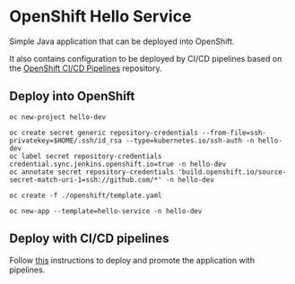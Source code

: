 # OpenShift Hello Service

Simple Java application that can be deployed into OpenShift. 

It also contains configuration to be deployed by CI/CD pipelines based on the [OpenShift CI/CD Pipelines](https://github.com/leandroberetta/openshift-cicd-pipelines) repository.

## Deploy into OpenShift

    oc new-project hello-dev

    oc create secret generic repository-credentials --from-file=ssh-privatekey=$HOME/.ssh/id_rsa --type=kubernetes.io/ssh-auth -n hello-dev
    oc label secret repository-credentials credential.sync.jenkins.openshift.io=true -n hello-dev
    oc annotate secret repository-credentials 'build.openshift.io/source-secret-match-uri-1=ssh://github.com/*' -n hello-dev

    oc create -f ./openshift/template.yaml

    oc new-app --template=hello-service -n hello-dev

## Deploy with CI/CD pipelines

Follow [this](https://github.com/leandroberetta/openshift-cicd-pipelines/tree/master/docs/demo) instructions to deploy and promote the application with pipelines.